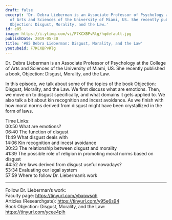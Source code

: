 ```yaml
---
draft: false
excerpt: 'Dr. Debra Lieberman is an Associate Professor of Psychology at the College
  of Arts and Sciences of the University of Miami, US. She recently published a book,
  Objection: Disgust, Morality, and the Law.'
id: e85
image: https://i.ytimg.com/vi/F7KCXBPvRlg/hqdefault.jpg
publishDate: 2019-05-30
title: '#85 Debra Lieberman: Disgust, Morality, and the Law'
youtubeid: F7KCXBPvRlg
---
```

Dr. Debra Lieberman is an Associate Professor of Psychology at the College of Arts and Sciences of the University of Miami, US. She recently published a book, Objection: Disgust, Morality, and the Law.

In this episode, we talk about some of the topics of the book Objection: Disgust, Morality, and the Law. We first discuss what are emotions. Then, we move on to disgust specifically, and what domains it gets applied to. We also talk a bit about kin recognition and incest avoidance. As we finish with how moral norms derived from disgust might have been crystallized in the form of laws.

Time Links:  
00:50  What are emotions?   
06:40  The function of disgust        
11:49  What disgust deals with    
14:06  Kin recognition and incest avoidance    
30:23  The relationship between disgust and morality    
41:39  The possible role of religion in promoting moral norms based on disgust          
44:52  Are laws derived from disgust useful nowadays?         
53:34  Evaluating our legal system   
57:59  Where to follow Dr. Lieberman’s work

---

Follow Dr. Lieberman’s work:  
Faculty page: https://tinyurl.com/ybxpwsqh  
Articles (Researchgate): https://tinyurl.com/y95e6s94  
Book Objection: Disgust, Morality, and the Law: https://tinyurl.com/ycee4plh
